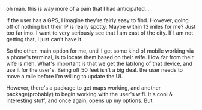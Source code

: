 oh man. this is way more of a pain that I had anticipated...

if the user has a GPS, I imagine they're fairly easy to find. However, going off of nothing but their IP is really spotty. Maybe within 13 miles for me? Just too far imo. I want to very seriously see that I am east of the city. If I am not getting that, I just can't have it.

So the other, main option for me, until I get some kind of mobile working via a phone's terminal, is to locate them based on their wife. How far from their wife is meh. What's important is that we get the lat/long of that device, and use it for the user's. Being off 50 feet isn't a big deal. the user needs to move a mile before I'm willing to update the UI.

However, there's a package to get maps working, and another package(probably) to begin working with the user's wifi. It's cool & interesting stuff, and once again, opens up my options. But 